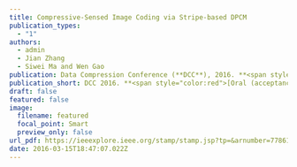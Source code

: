 ```yaml
---
title: Compressive-Sensed Image Coding via Stripe-based DPCM
publication_types:
  - "1"
authors:
  - admin
  - Jian Zhang
  - Siwei Ma and Wen Gao
publication: Data Compression Conference (**DCC**), 2016. **<span style="color:red">[Oral (acceptance rate < 10%)]</span>**
publication_short: DCC 2016. **<span style="color:red">[Oral (acceptance rate < 10%)]</span>**
draft: false
featured: false
image:
  filename: featured
  focal_point: Smart
  preview_only: false
url_pdf: https://ieeexplore.ieee.org/stamp/stamp.jsp?tp=&arnumber=7786161
date: 2016-03-15T18:47:07.022Z
---
```

